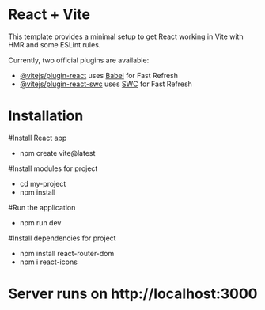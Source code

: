 # React + Vite

This template provides a minimal setup to get React working in Vite with HMR and some ESLint rules.

Currently, two official plugins are available:

- [@vitejs/plugin-react](https://github.com/vitejs/vite-plugin-react/blob/main/packages/plugin-react/README.md) uses [Babel](https://babeljs.io/) for Fast Refresh
- [@vitejs/plugin-react-swc](https://github.com/vitejs/vite-plugin-react-swc) uses [SWC](https://swc.rs/) for Fast Refresh

# Installation
#Install React app
- npm create vite@latest

#Install modules for project
- cd my-project
- npm install


#Run the application
- npm run dev

#Install dependencies for project
- npm install react-router-dom
- npm i react-icons

# Server runs on http://localhost:3000
